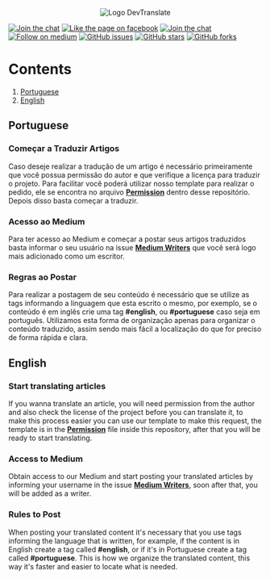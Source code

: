 <p align="center">
  <img src="http://ap.imagensbrasil.org/images/2017/08/30/fsfdsff46e54.png" alt="Logo DevTranslate"/>
</p>

[![Join the chat](https://img.shields.io/badge/gitter-join%20chat%20%E2%86%92-cc2b5e.svg?style=flat-square)](https://gitter.im/devtranslate/Lobby)
[![Like the page on facebook](https://img.shields.io/badge/facebook-like%20the%20page%20%E2%86%92-4267b2.svg?style=flat-square)](https://www.facebook.com/devtranslate/)
[![Join the chat](https://img.shields.io/badge/telegram-join%20chat%20%E2%86%92-0088cc.svg?style=flat-square)](https://telegram.me/devtranslate)
[![Follow on medium](https://img.shields.io/badge/medium-follow%20us%20%E2%86%92-02b875.svg?style=flat-square)](https://medium.com/devtranslate)
[![GitHub issues](https://img.shields.io/github/issues/devtranslate/medium.svg?style=flat-square)][link-issues]
[![GitHub stars](https://img.shields.io/github/stars/devtranslate/medium.svg?style=flat-square)](https://github.com/devtranslate/medium/stargazers)
[![GitHub forks](https://img.shields.io/github/forks/devtranslate/medium.svg?style=flat-square)](https://github.com/devtranslate/medium/network)

# Contents
1. [Portuguese](https://github.com/devtranslate/medium#portuguese)
2. [English](https://github.com/devtranslate/medium#english)

## Portuguese

### Começar a Traduzir Artigos
Caso deseje realizar a tradução de um artigo é necessário primeiramente que você possua permissão do autor e que verifique a licença para traduzir o projeto. Para facilitar você poderá utilizar nosso template para realizar o pedido, ele se encontra no arquivo **[Permission][link-permission]** dentro desse repositório. Depois disso basta começar a traduzir.

### Acesso ao Medium
Para ter acesso ao Medium e começar a postar seus artigos traduzidos basta informar o seu usuário na issue **[Medium Writers][link-issues]** que você será logo mais adicionado como um escritor.

### Regras ao Postar
Para realizar a postagem de seu conteúdo é necessário que se utilize as tags informando a linguagem que esta escrito o mesmo, por exemplo, se o conteúdo é em inglês crie uma tag **#english**, ou **#portuguese** caso seja em português. Utilizamos esta forma de organização apenas para organizar o conteúdo traduzido, assim sendo mais fácil a localização do que for preciso de forma rápida e clara.

## English

### Start translating articles
If you wanna translate an article, you will need permission from the author and also check the license of the project before you can translate it, to make this process easier you can use our template to make this request, the template is in the **[Permission][link-permission]** file inside this repository, after that you will be ready to start translating.

### Access to Medium
Obtain access to our Medium and start posting your translated articles by informing your username in the issue **[Medium Writers][link-issues]**, soon after that, you will be added as a writer.

### Rules to Post
When posting your translated content it's necessary that you use tags informing the language that is written, for example, if the content is in English create a tag called **#english**, or if it's in Portuguese create a tag called **#portuguese**. This is how we organize the translated content, this way it's faster and easier to locate what is needed.

[link-issues]: https://github.com/devtranslate/medium/issues
[link-permission]: https://github.com/devtranslate/medium/blob/master/Permission.md
